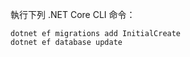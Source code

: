 
執行下列 .NET Core CLI 命令：

```console
dotnet ef migrations add InitialCreate
dotnet ef database update
```